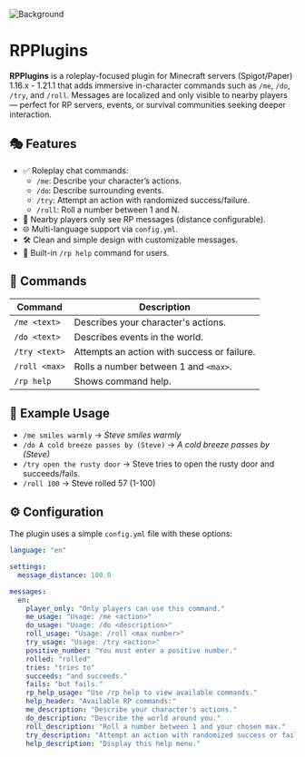 ![Background](https://cdn.modrinth.com/data/cached_images/8b3c6021b616d2a90fe3691f2833b436065010a7.png)

# RPPlugins

**RPPlugins** is a roleplay-focused plugin for Minecraft servers (Spigot/Paper) 1.16.x - 1.21.1 that adds immersive in-character commands such as `/me`, `/do`, `/try`, and `/roll`. Messages are localized and only visible to nearby players — perfect for RP servers, events, or survival communities seeking deeper interaction.

## 🎭 Features

- ✅ Roleplay chat commands:
  - `/me`: Describe your character’s actions.
  - `/do`: Describe surrounding events.
  - `/try`: Attempt an action with randomized success/failure.
  - `/roll`: Roll a number between 1 and N.
- 🧠 Nearby players only see RP messages (distance configurable).
- 🌐 Multi-language support via `config.yml`.
- 🛠️ Clean and simple design with customizable messages.
- 📜 Built-in `/rp help` command for users.

## 💬 Commands

| Command        | Description                                |
|----------------|--------------------------------------------|
| `/me <text>`   | Describes your character's actions.        |
| `/do <text>`   | Describes events in the world.             |
| `/try <text>`  | Attempts an action with success or failure.|
| `/roll <max>`  | Rolls a number between 1 and `<max>`.      |
| `/rp help`     | Shows command help.                        |

## 🔁 Example Usage

- `/me smiles warmly` → *Steve smiles warmly*
- `/do A cold breeze passes by (Steve)` → *A cold breeze passes by (Steve)*
- `/try open the rusty door` → Steve tries to open the rusty door and succeeds/fails.
- `/roll 100` → Steve rolled 57 (1-100)

## ⚙️ Configuration

The plugin uses a simple `config.yml` file with these options:

```yaml
language: "en"

settings:
  message_distance: 100.0

messages:
  en:
    player_only: "Only players can use this command."
    me_usage: "Usage: /me <action>"
    do_usage: "Usage: /do <description>"
    roll_usage: "Usage: /roll <max number>"
    try_usage: "Usage: /try <action>"
    positive_number: "You must enter a positive number."
    rolled: "rolled"
    tries: "tries to"
    succeeds: "and succeeds."
    fails: "but fails."
    rp_help_usage: "Use /rp help to view available commands."
    help_header: "Available RP commands:"
    me_description: "Describe your character's actions."
    do_description: "Describe the world around you."
    roll_description: "Roll a number between 1 and your chosen max."
    try_description: "Attempt an action with randomized success or failure."
    help_description: "Display this help menu."
